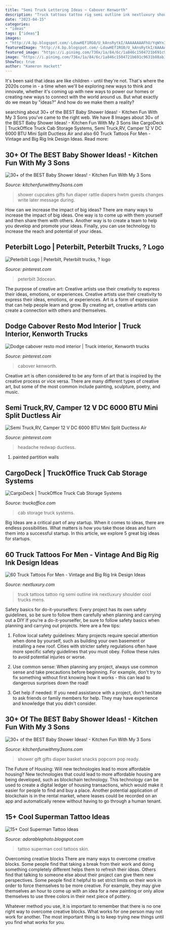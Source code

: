 ```yaml
---
title: "Semi Truck Lettering Ideas ~ Cabover Kenworth"
description: "Truck tattoos tattoo rig semi outline ink nextluxury shoulder cool trucks mens"
date: "2023-04-15"
categories:
- "ideas"
tags: ["ideas"]
images:
- "http://4.bp.blogspot.com/-LduwHEf1RG0/U_kAnsRytkI/AAAAAAAAFhU/YqWYn3Eoujs/s1600/superman+tattoo+ripping+through+skin.jpg"
featuredImage: "http://4.bp.blogspot.com/-LduwHEf1RG0/U_kAnsRytkI/AAAAAAAAFhU/YqWYn3Eoujs/s1600/superman+tattoo+ripping+through+skin.jpg"
featured_image: "https://i.pinimg.com/736x/1a/84/6c/1a846c1504721b691c9631b88ab109b2.jpg"
image: "https://i.pinimg.com/736x/1a/84/6c/1a846c1504721b691c9631b88ab109b2.jpg"
ShowToc: true
author: "Kameron Hackett"
---
```



It's been said that ideas are like children - until they're not. That's where the 2020s come in - a time when we'll be exploring new ways to think and innovate, whether it's coming up with new ways to power our homes or creating new ways to connect with the world around us. But what exactly do we mean by "ideas?" And how do we make them a reality?

	

		
searching about 30+ of the BEST Baby Shower Ideas! - Kitchen Fun With My 3 Sons you've came to the right web. We have 8 Images about 30+ of the BEST Baby Shower Ideas! - Kitchen Fun With My 3 Sons like CargoDeck | TruckOffice Truck Cab Storage Systems, Semi Truck,RV, Camper 12 V DC 6000 BTU Mini Split Ductless Air and also 60 Truck Tattoos For Men - Vintage and Big Rig Ink Design Ideas. Read more:
		
    
## 30+ Of The BEST Baby Shower Ideas! - Kitchen Fun With My 3 Sons

<img loading=lazy src="https://kitchenfunwithmy3sons.com/wp-content/uploads/2016/06/the-best-baby-shower-ideas-diaper-cakes-food-gifts-31-680x907.jpg" onerror="this.onerror=null;this.src='https://tse1.mm.bing.net/th?id=OIP.2tfaIuxYELFTXXtaWu_P9AHaJ4&amp;pid=15.1';" alt="30+ of the BEST Baby Shower Ideas! - Kitchen Fun With My 3 Sons">

_Source: kitchenfunwithmy3sons.com_

>shower cupcakes gifts fun diaper rattle diapers hwtm guests changes write later message during. 

	

How can we increase the impact of big ideas?
There are many ways to increase the impact of big ideas. One way is to come up with them yourself and then share them with others. Another way is to create a team to help you develop and promote your ideas. Finally, you can use technology to increase the reach and potential of your ideas.

    
## Peterbilt Logo | Peterbilt, Peterbilt Trucks, ? Logo

<img loading=lazy src="https://i.pinimg.com/736x/3f/5a/e1/3f5ae10e63c799ce3b98705a381a19f2.jpg" onerror="this.onerror=null;this.src='https://tse1.mm.bing.net/th?id=OIP.LRT2gJwnuG38SYi1uJGgBgHaEX&amp;pid=15.1';" alt="Peterbilt Logo | Peterbilt, Peterbilt trucks, ? logo">

_Source: pinterest.com_

>peterbilt 3docean. 

	

The purpose of creative art: Creative artists use their creativity to express their ideas, emotions, or experiences.
Creative artists use their creativity to express their ideas, emotions, or experiences. Art is a form of expression that can help people learn and grow. By creating art, creative artists can create a connection with others and themselves.

    
## Dodge Cabover Resto Mod Interior | Truck Interior, Kenworth Trucks

<img loading=lazy src="https://i.pinimg.com/736x/32/3a/cc/323acc6f06ad1277bfa57f63347f2b2b--interiors-classic-trucks.jpg" onerror="this.onerror=null;this.src='https://tse4.mm.bing.net/th?id=OIP.xQAqFzRudnwZ20gaaT2HGAHaFj&amp;pid=15.1';" alt="Dodge cabover resto mod interior | Truck interior, Kenworth trucks">

_Source: pinterest.com_

>cabover kenworth. 

	

Creative art is often considered to be any form of art that is inspired by the creative process or vice versa. There are many different types of creative art, but some of the most common include painting, sculpture, poetry, and music.

    
## Semi Truck,RV, Camper 12 V DC 6000 BTU Mini Split Ductless Air

<img loading=lazy src="https://i.pinimg.com/736x/1a/84/6c/1a846c1504721b691c9631b88ab109b2.jpg" onerror="this.onerror=null;this.src='https://tse4.mm.bing.net/th?id=OIP.pWTdVZYlYA6JigakQTyGXQAAAA&amp;pid=15.1';" alt="Semi Truck,RV, Camper 12 V DC 6000 BTU Mini Split Ductless Air">

_Source: pinterest.com_

>headache redwap ductless. 

	

1. painted partition walls

    
## CargoDeck | TruckOffice Truck Cab Storage Systems

<img loading=lazy src="https://www.truckoffice.com/wp-content/uploads/2016-01-23-23.50.44-465x620.jpg" onerror="this.onerror=null;this.src='https://tse3.mm.bing.net/th?id=OIP.7A8Oy0qC6YgQcMJLf-8-oAAAAA&amp;pid=15.1';" alt="CargoDeck | TruckOffice Truck Cab Storage Systems">

_Source: truckoffice.com_

>cab storage truck systems. 

	

Big Ideas are a critical part of any startup. When it comes to ideas, there are endless possibilities. What matters is how you take those ideas and turn them into a successful startup. In this article, we explore 5 great big ideas for startups.

    
## 60 Truck Tattoos For Men - Vintage And Big Rig Ink Design Ideas

<img loading=lazy src="http://nextluxury.com/wp-content/uploads/black-ink-outline-mens-semi-truck-back-of-shoulder-tattoo.jpg" onerror="this.onerror=null;this.src='https://tse1.mm.bing.net/th?id=OIP.3Fwh-72iwxc8aZSWND15_gHaHa&amp;pid=15.1';" alt="60 Truck Tattoos For Men - Vintage and Big Rig Ink Design Ideas">

_Source: nextluxury.com_

>truck tattoos tattoo rig semi outline ink nextluxury shoulder cool trucks mens. 

	

Safety basics for do-it-yourselfers: Every project has its own safety guidelines, so be sure to follow them carefully when planning and carrying out a DIY
If you're a do-it-yourselfer, be sure to follow safety basics when planning and carrying out projects. Here are a few tips:
1. Follow local safety guidelines: Many projects require special attention when done by yourself, such as building your own basement or installing a new roof. Cities with stricter safety regulations often have more specific safety guidelines that you must obey. Follow these rules to avoid potential injuries or worse.

2. Use common sense: When planning any project, always use common sense and take precautions before beginning. For example, don't try to fix something without first knowing how it works - this can lead to dangerous surprises down the road!

3. Get help if needed: If you need assistance with a project, don't hesitate to ask friends or family members for help. They may have experience and knowledge that you didn't consider.

    
## 30+ Of The BEST Baby Shower Ideas! - Kitchen Fun With My 3 Sons

<img loading=lazy src="https://kitchenfunwithmy3sons.com/wp-content/uploads/2016/06/the-best-baby-shower-ideas-diaper-cakes-food-gifts-13-1-680x862.jpg" onerror="this.onerror=null;this.src='https://tse2.mm.bing.net/th?id=OIP.31akZIEcSSVTusIFf4RbNAHaJY&amp;pid=15.1';" alt="30+ of the BEST Baby Shower Ideas! - Kitchen Fun With My 3 Sons">

_Source: kitchenfunwithmy3sons.com_

>shower gift gifts diaper basket snacks popcorn pop ready. 

	

The Future of Housing: Will new technologies lead to more affordable housing?
New technologies that could lead to more affordable housing are being developed, such as blockchain technology. This technology can be used to create a digital ledger of housing transactions, which would make it easier for people to find and buy a place. Another potential application of blockchain is in the rental market, where leases could be recorded on an app and automatically renew without having to go through a human tenant.

    
## 15+ Cool Superman Tattoo Ideas

<img loading=lazy src="http://4.bp.blogspot.com/-LduwHEf1RG0/U_kAnsRytkI/AAAAAAAAFhU/YqWYn3Eoujs/s1600/superman+tattoo+ripping+through+skin.jpg" onerror="this.onerror=null;this.src='https://tse2.mm.bing.net/th?id=OIP.IgWEnczbtSMng6IeTploRQHaJ6&amp;pid=15.1';" alt="15+ Cool Superman Tattoo Ideas">

_Source: adorablephoto.blogspot.com_

>tattoo superman cool tattoos skin. 

	

Overcoming creative blocks
There are many ways to overcome creative blocks. Some people find that taking a break from their work and doing something completely different helps them to refresh their ideas. Others find that talking to someone else about their project can give them new perspectives.
Some people find it helpful to set strict limits on their work in order to force themselves to be more creative. For example, they may give themselves an hour to come up with an idea for a new painting or only allow themselves to use three colors in their next piece of pottery.

 Whatever method you use, it is important to remember that there is no one right way to overcome creative blocks. What works for one person may not work for another. The most important thing is to keep trying new things until you find what works for you.

